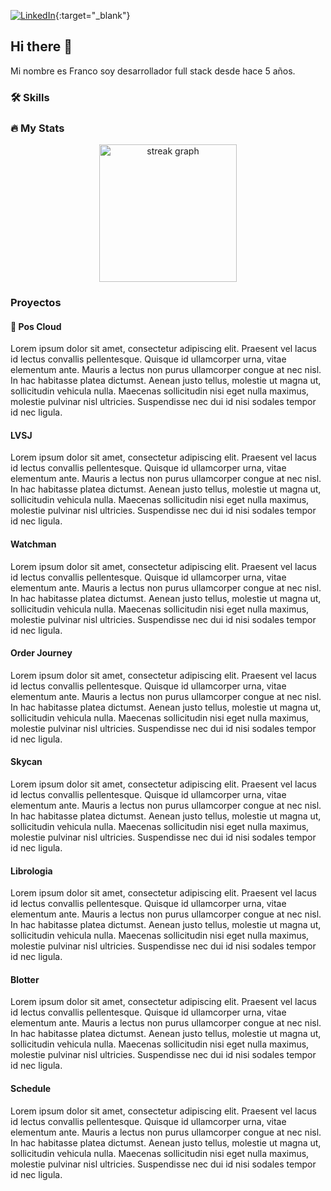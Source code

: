 [![LinkedIn](https://img.shields.io/badge/-LinkedIn-0077B5?style=flat-square&logo=linkedin&logoColor=white)](https://www.linkedin.com/androetto){:target="_blank"}

## Hi there 👋
Mi nombre es Franco soy desarrollador full stack desde hace 5 años.

### :hammer_and_wrench: Skills



### 🔥 My Stats


<div align="center">
  <img src="https://streak-stats.demolab.com?user=androetto&locale=en&mode=daily&theme=dark&hide_border=false&border_radius=5&order=3" height="220" alt="streak graph"  />
</div>

###

### Proyectos

#### 🏁 Pos Cloud

Lorem ipsum dolor sit amet, consectetur adipiscing elit. Praesent vel lacus id lectus convallis pellentesque. Quisque id ullamcorper urna, vitae elementum ante. Mauris a lectus non purus ullamcorper congue at nec nisl. In hac habitasse platea dictumst. Aenean justo tellus, molestie ut magna ut, sollicitudin vehicula nulla. Maecenas sollicitudin nisi eget nulla maximus, molestie pulvinar nisl ultricies. Suspendisse nec dui id nisi sodales tempor id nec ligula.

#### LVSJ

Lorem ipsum dolor sit amet, consectetur adipiscing elit. Praesent vel lacus id lectus convallis pellentesque. Quisque id ullamcorper urna, vitae elementum ante. Mauris a lectus non purus ullamcorper congue at nec nisl. In hac habitasse platea dictumst. Aenean justo tellus, molestie ut magna ut, sollicitudin vehicula nulla. Maecenas sollicitudin nisi eget nulla maximus, molestie pulvinar nisl ultricies. Suspendisse nec dui id nisi sodales tempor id nec ligula.

#### Watchman

Lorem ipsum dolor sit amet, consectetur adipiscing elit. Praesent vel lacus id lectus convallis pellentesque. Quisque id ullamcorper urna, vitae elementum ante. Mauris a lectus non purus ullamcorper congue at nec nisl. In hac habitasse platea dictumst. Aenean justo tellus, molestie ut magna ut, sollicitudin vehicula nulla. Maecenas sollicitudin nisi eget nulla maximus, molestie pulvinar nisl ultricies. Suspendisse nec dui id nisi sodales tempor id nec ligula.

#### Order Journey

Lorem ipsum dolor sit amet, consectetur adipiscing elit. Praesent vel lacus id lectus convallis pellentesque. Quisque id ullamcorper urna, vitae elementum ante. Mauris a lectus non purus ullamcorper congue at nec nisl. In hac habitasse platea dictumst. Aenean justo tellus, molestie ut magna ut, sollicitudin vehicula nulla. Maecenas sollicitudin nisi eget nulla maximus, molestie pulvinar nisl ultricies. Suspendisse nec dui id nisi sodales tempor id nec ligula.

#### Skycan

Lorem ipsum dolor sit amet, consectetur adipiscing elit. Praesent vel lacus id lectus convallis pellentesque. Quisque id ullamcorper urna, vitae elementum ante. Mauris a lectus non purus ullamcorper congue at nec nisl. In hac habitasse platea dictumst. Aenean justo tellus, molestie ut magna ut, sollicitudin vehicula nulla. Maecenas sollicitudin nisi eget nulla maximus, molestie pulvinar nisl ultricies. Suspendisse nec dui id nisi sodales tempor id nec ligula.

#### Librologia

Lorem ipsum dolor sit amet, consectetur adipiscing elit. Praesent vel lacus id lectus convallis pellentesque. Quisque id ullamcorper urna, vitae elementum ante. Mauris a lectus non purus ullamcorper congue at nec nisl. In hac habitasse platea dictumst. Aenean justo tellus, molestie ut magna ut, sollicitudin vehicula nulla. Maecenas sollicitudin nisi eget nulla maximus, molestie pulvinar nisl ultricies. Suspendisse nec dui id nisi sodales tempor id nec ligula.

#### Blotter

Lorem ipsum dolor sit amet, consectetur adipiscing elit. Praesent vel lacus id lectus convallis pellentesque. Quisque id ullamcorper urna, vitae elementum ante. Mauris a lectus non purus ullamcorper congue at nec nisl. In hac habitasse platea dictumst. Aenean justo tellus, molestie ut magna ut, sollicitudin vehicula nulla. Maecenas sollicitudin nisi eget nulla maximus, molestie pulvinar nisl ultricies. Suspendisse nec dui id nisi sodales tempor id nec ligula.

#### Schedule

Lorem ipsum dolor sit amet, consectetur adipiscing elit. Praesent vel lacus id lectus convallis pellentesque. Quisque id ullamcorper urna, vitae elementum ante. Mauris a lectus non purus ullamcorper congue at nec nisl. In hac habitasse platea dictumst. Aenean justo tellus, molestie ut magna ut, sollicitudin vehicula nulla. Maecenas sollicitudin nisi eget nulla maximus, molestie pulvinar nisl ultricies. Suspendisse nec dui id nisi sodales tempor id nec ligula.



<!--
**androetto/androetto** is a ✨ _special_ ✨ repository because its `README.md` (this file) appears on your GitHub profile.

Here are some ideas to get you started:

- 🔭 I’m currently working on ...
- 🌱 I’m currently learning ...
- 👯 I’m looking to collaborate on ...
- 🤔 I’m looking for help with ...
- 💬 Ask me about ...
- 📫 How to reach me: ...
- 😄 Pronouns: ...
- ⚡ Fun fact: ...
-->
